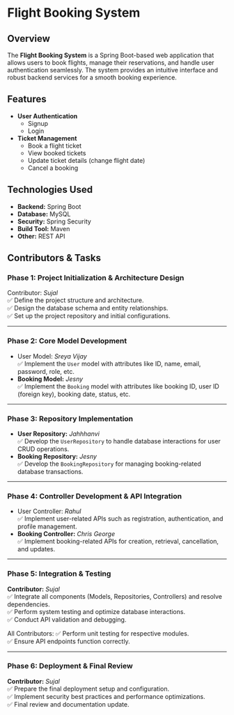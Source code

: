 # Flight Booking System

## Overview
The **Flight Booking System** is a Spring Boot-based web application that allows users to book flights, manage their reservations, and handle user authentication seamlessly. The system provides an intuitive interface and robust backend services for a smooth booking experience.

## Features
- **User Authentication**
  - Signup
  - Login
- **Ticket Management**
  - Book a flight ticket
  - View booked tickets
  - Update ticket details (change flight date)
  - Cancel a booking

## Technologies Used
- **Backend:** Spring Boot
- **Database:** MySQL 
- **Security:** Spring Security
- **Build Tool:** Maven 
- **Other:**  REST API




## Contributors & Tasks

###  Phase 1: Project Initialization & Architecture Design
Contributor: *Sujal*  
✅ Define the project structure and architecture.  
✅ Design the database schema and entity relationships.  
✅ Set up the project repository and initial configurations.  

---

### Phase 2: Core Model Development
- User Model: *Sreya Vijay*  
  ✅ Implement the `User` model with attributes like ID, name, email, password, role, etc.  
- **Booking Model:** *Jesny*  
  ✅ Implement the `Booking` model with attributes like booking ID, user ID (foreign key), booking date, status, etc.  

---

### Phase 3: Repository Implementation
- **User Repository:** *Jahhhanvi*  
  ✅ Develop the `UserRepository` to handle database interactions for user CRUD operations.  
- **Booking Repository:** *Jesny*  
  ✅ Develop the `BookingRepository` for managing booking-related database transactions.  

---

###  Phase 4: Controller Development & API Integration
- User Controller: *Rahul*  
  ✅ Implement user-related APIs such as registration, authentication, and profile management.  
- **Booking Controller:** *Chris George*  
  ✅ Implement booking-related APIs for creation, retrieval, cancellation, and updates.  

---

###  Phase 5: Integration & Testing
**Contributor:** *Sujal*  
✅ Integrate all components (Models, Repositories, Controllers) and resolve dependencies.  
✅ Perform system testing and optimize database interactions.  
✅ Conduct API validation and debugging.  

All Contributors: 
✅ Perform unit testing for respective modules.  
✅ Ensure API endpoints function correctly.  

---

### Phase 6: Deployment & Final Review
**Contributor:** *Sujal*  
✅ Prepare the final deployment setup and configuration.  
✅ Implement security best practices and performance optimizations.  
✅ Final review and documentation update.  






